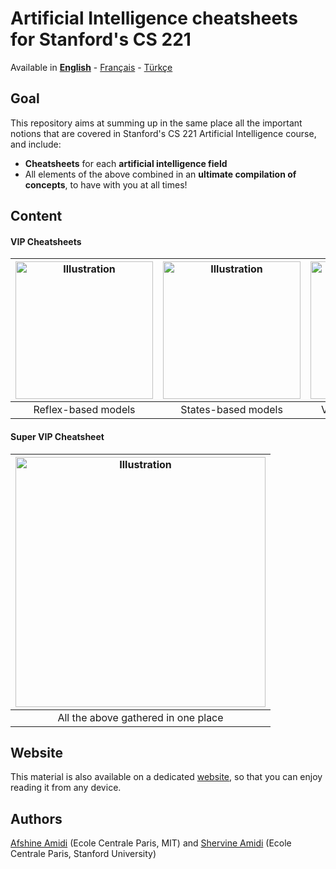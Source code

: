 # Artificial Intelligence cheatsheets for Stanford's CS 221
Available in [**English**](https://github.com/afshinea/stanford-cs-221-artificial-intelligence/tree/master/en) - [Français](https://github.com/afshinea/stanford-cs-221-artificial-intelligence/tree/master/fr) - [Türkçe](https://github.com/afshinea/stanford-cs-221-artificial-intelligence/tree/master/tr)

## Goal
This repository aims at summing up in the same place all the important notions that are covered in Stanford's CS 221 Artificial Intelligence course, and include:
- **Cheatsheets** for each **artificial intelligence field**
- All elements of the above combined in an **ultimate compilation of concepts**, to have with you at all times!

## Content
#### VIP Cheatsheets
|<a href="https://github.com/afshinea/stanford-cs-221-artificial-intelligence/blob/master/en/cheatsheet-reflex-models.pdf"><img src="https://stanford.edu/~shervine/teaching/cs-221/illustrations/cover/en-001.png?" alt="Illustration" width="220px"/></a>|<a href="https://github.com/afshinea/stanford-cs-221-artificial-intelligence/blob/master/en/cheatsheet-states-models.pdf"><img src="https://stanford.edu/~shervine/teaching/cs-221/illustrations/cover/en-002.png?" alt="Illustration" width="220px"/></a>|<a href="https://github.com/afshinea/stanford-cs-221-artificial-intelligence/blob/master/en/cheatsheet-variables-models.pdf"><img src="https://stanford.edu/~shervine/teaching/cs-221/illustrations/cover/en-003.png" alt="Illustration" width="220px"/></a>|<a href="https://github.com/afshinea/stanford-cs-221-artificial-intelligence/blob/master/en/cheatsheet-logic-models.pdf"><img src="https://stanford.edu/~shervine/teaching/cs-221/illustrations/cover/en-004.png?" alt="Illustration" width="220px"/></a>|
|:--:|:--:|:--:|:--:|
|Reflex-based models|States-based models|Variables-based models|Logic-based models|


#### Super VIP Cheatsheet
|<a href="https://github.com/afshinea/stanford-cs-221-artificial-intelligence/blob/master/en/super-cheatsheet-artificial-intelligence.pdf"><img src="https://stanford.edu/~shervine/teaching/cs-221/illustrations/cover/en-005.png?" alt="Illustration" width="400px"/></a>|
|:--:|
|All the above gathered in one place|

## Website
This material is also available on a dedicated [website](https://stanford.edu/~shervine/teaching/cs-221), so that you can enjoy reading it from any device.

## Authors
[Afshine Amidi](https://twitter.com/afshinea) (Ecole Centrale Paris, MIT) and [Shervine Amidi](https://twitter.com/shervinea) (Ecole Centrale Paris, Stanford University)
